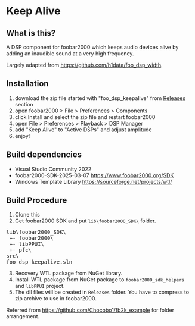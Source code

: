# Keep Alive

## What is this?
A DSP component for foobar2000 which keeps audio devices alive by adding an inaudible sound at a very high frequency.

Largely adapted from https://github.com/h1data/foo_dsp_width.

## Installation
1. download the zip file started with "foo_dsp_keepalive" from [Releases](https://github.com/withmorten/foo_dsp_keepalive/releases/latest) section 
2. open foobar2000 > File > Preferences > Components
3. click Install and select the zip file and restart foobar2000
4. open File > Preferences > Playback > DSP Manager
5. add "Keep Alive" to "Active DSPs" and adjust amplitude
6. enjoy!

## Build dependencies
- Visual Studio Community 2022
- foobar2000-SDK-2025-03-07 https://www.foobar2000.org/SDK
- Windows Template Library https://sourceforge.net/projects/wtl/

## Build Procedure
1. Clone this
2. Get foobar2000 SDK and put `lib\foobar2000_SDK\` folder.
<pre>
lib\foobar2000_SDK\
 +- foobar2000\
 +- libPPUI\
 +- pfc\
src\
foo_dsp_keepalive.sln
</pre>
3. Recovery WTL package from NuGet library.
4. Install WTL package from NuGet package to `foobar2000_sdk_helpers` and `libPPUI` project.
5. The dll files will be created in `Releases` folder. You have to compress to zip archive to use in foobar2000.

Referred from https://github.com/Chocobo1/fb2k_example for folder arrangement.
